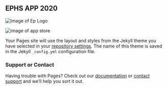 ## EPHS APP 2020

![Image of Ep Logo](https://resources.finalsite.net/images/f_auto,q_auto,t_image_size_2/v1559572779/edenprorg/zuk5qlgjwlh1yllmezpi/EPEagle.png)

![image of app store](https://marco-leong.com/Memes/assets/appstore.png)






Your Pages site will use the layout and styles from the Jekyll theme you have selected in your [repository settings](https://github.com/jmblanco22/EPHSApp2020/settings). The name of this theme is saved in the Jekyll `_config.yml` configuration file.

### Support or Contact

Having trouble with Pages? Check out our [documentation](https://docs.github.com/categories/github-pages-basics/) or [contact support](https://github.com/contact) and we’ll help you sort it out.
